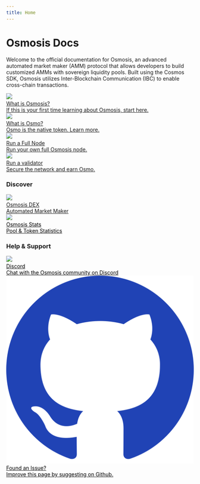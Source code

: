 ```yaml
---
title: Home
---
```


# Osmosis Docs

Welcome to the official documentation for Osmosis, an advanced automated market maker (AMM) protocol that allows developers to build customized AMMs with sovereign liquidity pools. Built using the Cosmos SDK, Osmosis utilizes Inter-Blockchain Communication (IBC) to enable cross-chain transactions.

<div class="cards twoColumn">
  <a href="overview/#what-is-osmosis" class="card">
    <img src="img/osmosis.svg"/>
    <div class="title">
      What is Osmosis?
    </div>
    <div class="text">
      If this is your first time learning about Osmosis, start here.
    </div>
  </a>
  <a href="/overview/osmo.html#osmo" class="card">
    <img src="img/osmosis.svg"/>
    <div class="title">
      What is Osmo?
    </div>
    <div class="text">
      Osmo is the native token. Learn more.
    </div>
  </a>

  <a href="/developing/network/join-mainnet.html#joining-mainnet" class="card">
    <img src="img/osmosis.svg"/>
    <div class="title">
      Run a Full Node
    </div>
    <div class="text">
      Run your own full Osmosis node.
    </div>
  </a>

  <a href="/validators" class="card">
    <img src="img/osmosis.svg"/>
    <div class="title">
      Run a validator
    </div>
    <div class="text">
      Secure the network and earn Osmo.
    </div>
  </a>

</div>

### Discover
<p> </p>
<div class="cards twoColumn">
  <a href="https://app.osmosis.zone/" class="card lg">
    <img src="img/osmo_app.png">
    <div class="title">
     Osmosis DEX 
    </div>
    <div class="text">
      Automated Market Maker
    </div>
  </a>
  <a href="https://info.osmosis.zone/" class="card lg">
    <img src="img/stats_app.png">
    <div class="title" style="color:black;">
      Osmosis Stats
    </div>
    <div class="text" style="color:black;">
     Pool & Token Statistics
    </div>
  </a>
</div>


### Help & Support
<p> </p>
<div class="cards twoColumn pa2">
  <a href="https://discord.gg/x3eRgAWbhw" class="card lg">
    <img src="img/discord.svg">
    <div class="title" style="color:black;">
     Discord
    </div>
    <div class="text" style="color:black;">
      Chat with the Osmosis community on Discord
    </div>
  </a>
  <a href="https://github.com/osmosis-labs/osmosis" class="card lg">
    <img src="./.vuepress/public/img/github.svg">
    <div class="title" style="color:black;">
    Found an Issue? 
    </div>
    <div class="text" style="color:black;">
    Improve this page by suggesting on Github.
    </div>
  </a>
</div>

